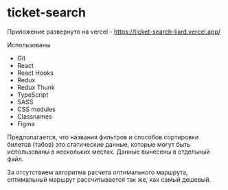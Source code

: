 # ticket-search

Приложение развернуто на vercel - https://ticket-search-liard.vercel.app/

Использованы
- Git
- React
- React Hooks
- Redux
- Redux Thunk
- TypeScript
- SASS
- CSS modules
- Classnames
- Figma

Предполагается, что названия фильтров и способов сортировки билетов (табов) это статические данные, которые могут быть использованы в нескольких местах. Данные вынесены в отдельный файл.

За отсутствием алгоритма расчета оптимального маршрута, оптимальный маршрут рассчитывается так же, как самый дешевый.